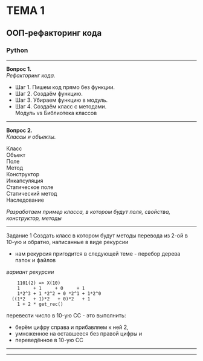 # ТЕМА 1  
## ООП-рефакторинг кода  
### Python  

---  

__Вопрос 1.__  
_Рефакторинг кода._  
* Шаг 1. Пишем код прямо без функции.  
* Шаг 2. Создаём функцию.  
* Шаг 3. Убираем функцию в модуль.  
* Шаг 4. Создаём класс с методами.  
Модуль vs Библиотека классов  

---  

__Вопрос 2.__  
_Классы и объекты._  

Класс  
Объект  
Поле  
Метод  
Конструктор  
Инкапсуляция  
Статическое поле  
Статический метод  
Наследование  

_Разработаем пример класса, в котором будут поля, свойства, конструктор, методы_  

---  

Задание 1
Создать класс в котором будут методы перевода из 2-ой в 10-ую и обратно, написанные в виде рекурсии  
- нам рекурсия пригодится в следующей теме - перебор дерева папок и файлов



_вариант рекурсии_  
```
    1101(2) => X(10)
    1     + 1     + 0     + 1
    1*2^3 + 1 *2^2 + 0 *2^1 + 1*2^0
  ((1*2   + 1)*2   + 0)*2   + 1
    1 + 2 * get_rec()
```
перевести число в 10-ую СС - это выполнить:  
- берём цифру справа и прибавляем к ней 2, 
- умноженное на оставшееся без правой цифры и  
- переведённое в 10-ую СС  

---  

---  
